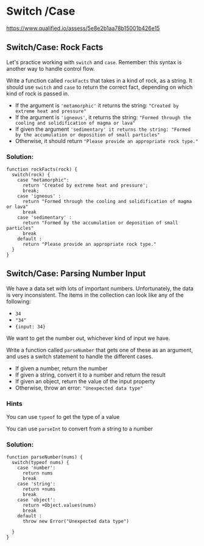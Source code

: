 # Switch /Case

https://www.qualified.io/assess/5e8e2b1aa78b15001b426e15


## Switch/Case: Rock Facts
Let's practice working with `switch` and `case`. Remember: this syntax is another way to handle control flow.

Write a function called `rockFacts` that takes in a kind of rock, as a string. It should use `switch` and `case` to return the correct fact, depending on which kind of rock is passed in.

- If the argument is `'metamorphic'` it returns the string: `"Created by extreme heat and pressure"`
- If the argument is `'igneous'`, it returns the string: `"Formed through the cooling and solidification of magma or lava"`
- If given the argument `'sedimentary' it returns the string: "Formed by the accumulation or deposition of small particles"`
- Otherwise, it should return `"Please provide an appropriate rock type."`

### Solution: 
````
function rockFacts(rock) {
  switch(rock) {
    case "metamorphic":
      return 'Created by extreme heat and pressure';
      break;
    case 'igneous' :
      return "Formed through the cooling and solidification of magma or lava"
      break
    case 'sedimentary' :
      return "Formed by the accumulation or deposition of small particles" 
      break
    default :
      return "Please provide an appropriate rock type."
  }
}
````

## Switch/Case: Parsing Number Input
We have a data set with lots of important numbers. Unfortunately, the data is very inconsistent. The items in the collection can look like any of the following:

- `34`
- `"34"`
- `{input: 34}`

We want to get the number out, whichever kind of input we have.

Write a function called `parseNumber` that gets one of these as an argument, and uses a switch statement to handle the different cases.

- If given a number, return the number
- If given a string, convert it to a number and return the result
- If given an object, return the value of the input property
- Otherwise, throw an error: `"Unexpected data type"`

### Hints
You can use `typeof` to get the type of a value

You can use `parseInt` to convert from a string to a number

### Solution: 
````
function parseNumber(nums) {
  switch(typeof nums) {
    case 'number':
      return nums
      break
    case 'string':
      return +nums
      break
    case 'object':
      return +Object.values(nums)
      break
    default :
      throw new Error("Unexpected data type")
    
  }
}
````

